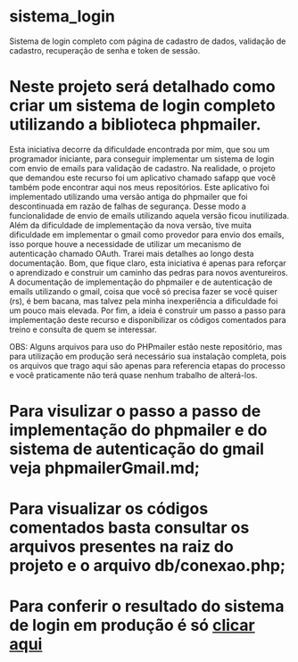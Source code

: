 # sistema_login

Sistema de login completo com página de cadastro de dados, validação de cadastro, recuperação de senha e token de sessão.

# Neste projeto será detalhado como criar um sistema de login completo utilizando a biblioteca phpmailer.

Esta iniciativa decorre da dificuldade encontrada por mim, que sou um programador iniciante, para conseguir implementar um sistema de login com envio de emails para validação de cadastro.
Na realidade, o projeto que demandou este recurso foi um aplicativo chamado safapp que você também pode encontrar aqui nos meus repositórios.
Este aplicativo foi implementado utilizando uma versão antiga do phpmailer que foi descontinuada em razão de falhas de segurança. Desse modo a funcionalidade de envio de emails utilizando aquela versão ficou inutilizada.
Além da dificuldade de implementação da nova versão, tive muita dificuldade em implementar o gmail como provedor para envio dos emails, isso porque houve a necessidade de utilizar um mecanismo de autenticação chamado OAuth. Trarei mais detalhes ao longo desta documentação.
Bom, que fique claro, esta iniciativa é apenas para reforçar o aprendizado e construir um caminho das pedras para novos aventureiros.
A documentação de implementação do phpmailer e de autenticação de emails utilizando o gmail, coisa que você só precisa fazer se você quiser (rs), é bem bacana, mas talvez pela minha inexperiência a dificuldade foi um pouco mais elevada.
Por fim, a ideia é construir um passo a passo para implementação deste recurso e disponibilizar os códigos comentados para treino e consulta de quem se interessar.

OBS: Alguns arquivos para uso do PHPmailer estão neste repositório, mas para utilização em produção será necessário sua instalação completa, pois os arquivos que trago aqui são apenas para referencia etapas do processo e você praticamente não terá quase nenhum trabalho de alterá-los.

# Para visulizar o passo a passo de implementação do phpmailer e do sistema de autenticação do gmail veja phpmailerGmail.md;

# Para visualizar os códigos comentados basta consultar os arquivos presentes na raiz do projeto e o arquivo db/conexao.php;

# Para conferir o resultado do sistema de login em produção é só <a href="https://devat30.com/sistema_login">clicar aqui</a>
